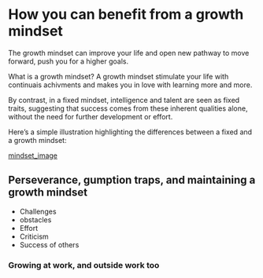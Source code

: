 # How you can benefit from a growth mindset

The growth mindset can improve your life and open new pathway to move forward, push you for a higher goals.

What is a growth mindset?
A growth mindset stimulate your life with continuais achivments and  makes you in love with learning more and more.


By contrast, in a fixed mindset, intelligence and talent are seen as fixed traits, suggesting that success comes from these inherent qualities alone, without the need for further development or effort.

Here’s a simple illustration highlighting the differences between a fixed and a growth mindset:

[mindset_image](https://i2.wp.com/atlassianblog.wpengine.com/wp-content/uploads/NewGrowthMindset2.png?w=1201&ssl=1)



## Perseverance, gumption traps, and maintaining a growth mindset
* Challenges
* obstacles
* Effort
* Criticism
* Success of others



### Growing at work, and outside work too
